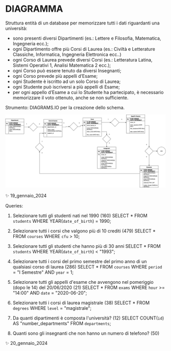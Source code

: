 # DIAGRAMMA
Struttura entità di un database per memorizzare tutti i dati riguardanti una università:
- sono presenti diversi Dipartimenti (es.: Lettere e Filosofia, Matematica, Ingegneria ecc.);
- ogni Dipartimento offre più Corsi di Laurea (es.: Civiltà e Letterature Classiche, Informatica, Ingegneria Elettronica ecc..)
- ogni Corso di Laurea prevede diversi Corsi (es.: Letteratura Latina, Sistemi Operativi 1, Analisi Matematica 2 ecc.);
- ogni Corso può essere tenuto da diversi Insegnanti;
- ogni Corso prevede più appelli d’Esame;
- ogni Studente è iscritto ad un solo Corso di Laurea;
- ogni Studente può iscriversi a più appelli di Esame;
- per ogni appello d’Esame a cui lo Studente ha partecipato, è necessario memorizzare il voto ottenuto, anche se non sufficiente.

Strumento: DIAGRAMS.IO per la creazione dello schema.

![db](/DB_University.jpg)

✨ 19_gennaio_2024

Queries:

1. Selezionare tutti gli studenti nati nel 1990 (160)
SELECT *
FROM `students`
WHERE  YEAR(`date_of_birth`) = 1990;

2. Selezionare tutti i corsi che valgono più di 10 crediti (479)
SELECT *
FROM `courses`
WHERE `cfu` > 10;

3. Selezionare tutti gli studenti che hanno più di 30 anni
SELECT *
FROM `students` 
WHERE YEAR(`date_of_birth`) < "1993";

4. Selezionare tutti i corsi del primo semestre del primo anno di un qualsiasi corso di
laurea (286)
SELECT * 
FROM `courses`
WHERE `period` = "I Semestre" AND `year` = 1;

5. Selezionare tutti gli appelli d'esame che avvengono nel pomeriggio (dopo le 14) del
20/06/2020 (21)
SELECT * 
FROM `exams` 
WHERE `hour` >= "14:00" AND `date` = "2020-06-20";

6. Selezionare tutti i corsi di laurea magistrale (38)
SELECT * 
FROM `degrees` 
WHERE `level` = "magistrale";

7. Da quanti dipartimenti è composta l'università? (12)
SELECT COUNT(`id`) AS "number_departments"
FROM `departments`;

8. Quanti sono gli insegnanti che non hanno un numero di telefono? (50)

✨ 20_gennaio_2024